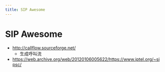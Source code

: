 ```yaml
---
title: SIP Awesome
---
```


# SIP Awesome

* http://callflow.sourceforge.net/
  * 生成呼叫流
* https://web.archive.org/web/20120106005622/https://www.iptel.org/~sipsc/
